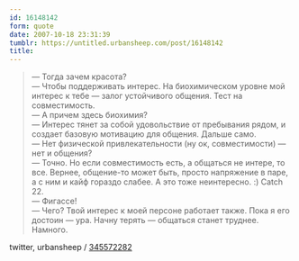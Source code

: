```yaml
---
id: 16148142
form: quote
date: 2007-10-18 23:31:39
tumblr: https://untitled.urbansheep.com/post/16148142
title: 
---
```


<blockquote>
—&nbsp;Тогда зачем красота?<br/>
—&nbsp;Чтобы поддерживать интерес. На биохимическом уровне мой интерес к тебе — залог устойчивого общения. Тест на совместимость.<br/>
—&nbsp;А причем здесь биохимия?<br/>
—&nbsp;Интерес тянет за собой удовольствие от пребывания рядом, и создает базовую мотивацию для общения. Дальше само.<br/>
—&nbsp;Нет физической привлекательности (ну ок, совместимости) — нет и общения?<br/>
—&nbsp;Точно. Но если совместимость есть, а общаться не интере, то все. Вернее, общение-то может быть, просто напряжение в паре, а с ним и кайф гораздо слабее. А это тоже неинтересно. :) Catch 22.<br/>
—&nbsp;Фигассе!<br/>
—&nbsp;Чего? Твой интерес к моей персоне работает также. Пока я его достоин — ура. Начну терять — общаться станет труднее. Намного.
</blockquote>

twitter, urbansheep / <a href="http://twitter.com/urbansheep/statuses/345572282">345572282</a>
